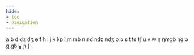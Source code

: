 ```yaml
---
hide:
- toc
- navigation
---
```

a
b
d
dz
d̠ʒ
e
f
h
i
j
k
kp
l
m
mb
n
nd
ndz
n̠d̠ʒ
o
p
s
t
ts
t̠ʃ
u
v
w
ŋ
ŋmɡb
ŋɡ
ɔ
ɡ
ɡb
ɣ
ɲ
ʃ
